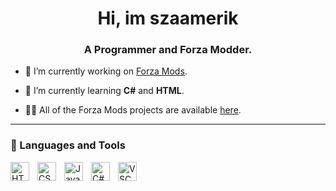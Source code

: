 <h1 align="center">Hi, im szaamerik</h1>
<h3 align="center">A Programmer and Forza Modder.</h3>

- 🔭 I’m currently working on [Forza Mods](https://github.com/ForzaMods).

- 🌱 I’m currently learning **C#** and **HTML**.

- 👨‍💻 All of the Forza Mods projects are available [here](https://github.com/orgs/ForzaMods/repositories).

---

### 🧰 Languages and Tools

<img align="left" alt="HTML" width="30px" style="padding-right:10px;" src="https://cdn.jsdelivr.net/gh/devicons/devicon/icons/html5/html5-plain.svg" />
<img align="left" alt="CSS" width="30px" style="padding-right:10px;" src="https://cdn.jsdelivr.net/gh/devicons/devicon/icons/css3/css3-plain.svg" />
<img align="left" alt="JavaScript" width="30px" style="padding-right:10px;" src="https://cdn.jsdelivr.net/gh/devicons/devicon/icons/javascript/javascript-plain.svg" />
<img align="left" alt="C#" width="30px" style="padding-right:10px;" src="https://cdn.jsdelivr.net/gh/devicons/devicon/icons/csharp/csharp-line.svg" />
<img align="left" alt="VSCode" width="30px" style="padding-right:10px;" src="https://cdn.jsdelivr.net/gh/devicons/devicon/icons/vscode/vscode-original.svg" />

<br />
